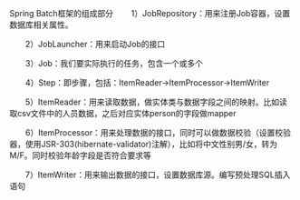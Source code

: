 Spring Batch框架的组成部分
　　1）JobRepository：用来注册Job容器，设置数据库相关属性。

　　2）JobLauncher：用来启动Job的接口

　　3）Job：我们要实际执行的任务，包含一个或多个

　　4）Step：即步骤，包括：ItemReader->ItemProcessor->ItemWriter

　　5）ItemReader：用来读取数据，做实体类与数据字段之间的映射。比如读取csv文件中的人员数据，之后对应实体person的字段做mapper

　　6）ItemProcessor：用来处理数据的接口，同时可以做数据校验（设置校验器，使用JSR-303(hibernate-validator)注解），比如将中文性别男/女，转为M/F。同时校验年龄字段是否符合要求等

　　7）ItemWriter：用来输出数据的接口，设置数据库源。编写预处理SQL插入语句